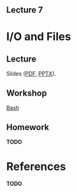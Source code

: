 Lecture 7
---

# I/O and Files

## Lecture

Slides ([PDF](OS_Lecture_07.pdf), [PPTX](OS_Lecture_07.pptx)).

<!---
Outline:
-->
## Workshop

[Bash](../06_Processes/bash.md)

## Homework

__TODO__

# References

__TODO__
